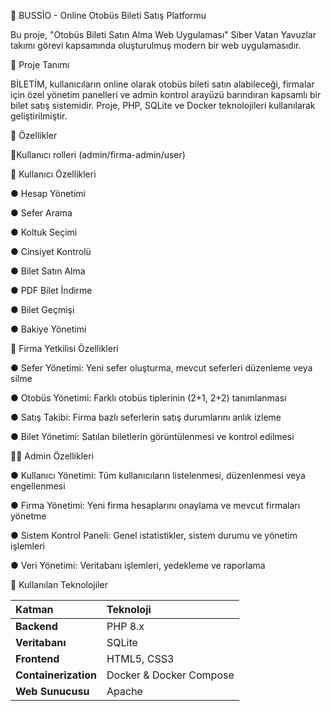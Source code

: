 🚌 BUSSİO - Online Otobüs Bileti Satış Platformu

Bu proje, "Otobüs Bileti Satın Alma Web Uygulaması" Siber Vatan Yavuzlar takımı görevi kapsamında oluşturulmuş modern bir web uygulamasıdır.

📖 Proje Tanımı

BİLETİM, kullanıcıların online olarak otobüs bileti satın alabileceği, firmalar için özel yönetim panelleri ve admin kontrol arayüzü barındıran kapsamlı bir bilet satış sistemidir.
Proje, PHP, SQLite ve Docker teknolojileri kullanılarak geliştirilmiştir.

🚀 Özellikler

👥Kullanıcı rolleri (admin/firma-admin/user)

👤 Kullanıcı Özellikleri

●  Hesap Yönetimi

●  Sefer Arama

●  Koltuk Seçimi

●  Cinsiyet Kontrolü

●  Bilet Satın Alma

●  PDF Bilet İndirme

●  Bilet Geçmişi

●  Bakiye Yönetimi

🏢 Firma Yetkilisi Özellikleri

●  Sefer Yönetimi: Yeni sefer oluşturma, mevcut seferleri düzenleme veya silme

●  Otobüs Yönetimi: Farklı otobüs tiplerinin (2+1, 2+2) tanımlanması

●  Satış Takibi: Firma bazlı seferlerin satış durumlarını anlık izleme

●  Bilet Yönetimi: Satılan biletlerin görüntülenmesi ve kontrol edilmesi

👨‍💼 Admin Özellikleri

●  Kullanıcı Yönetimi: Tüm kullanıcıların listelenmesi, düzenlenmesi veya engellenmesi

●  Firma Yönetimi: Yeni firma hesaplarını onaylama ve mevcut firmaları yönetme

●  Sistem Kontrol Paneli: Genel istatistikler, sistem durumu ve yönetim işlemleri

●  Veri Yönetimi: Veritabanı işlemleri, yedekleme ve raporlama


🧩 Kullanılan Teknolojiler

| Katman               | Teknoloji               |
| :------------------- | :---------------------- |
| **Backend**          | PHP 8.x                 |
| **Veritabanı**       | SQLite                  |
| **Frontend**         | HTML5, CSS3 |
| **Containerization** | Docker & Docker Compose |
| **Web Sunucusu**     | Apache                  |











